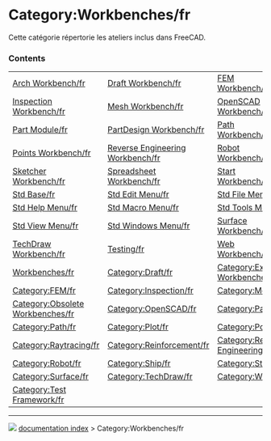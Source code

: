 # Category:Workbenches/fr
Cette catégorie répertorie les ateliers inclus dans FreeCAD.

### Contents

|     |     |     |
| --- | --- | --- |
| [Arch Workbench/fr](Arch_Workbench/fr.md) | [Draft Workbench/fr](Draft_Workbench/fr.md) | [FEM Workbench/fr](FEM_Workbench/fr.md) |
| [Inspection Workbench/fr](Inspection_Workbench/fr.md) | [Mesh Workbench/fr](Mesh_Workbench/fr.md) | [OpenSCAD Workbench/fr](OpenSCAD_Workbench/fr.md) |
| [Part Module/fr](Part_Module/fr.md) | [PartDesign Workbench/fr](PartDesign_Workbench/fr.md) | [Path Workbench/fr](Path_Workbench/fr.md) |
| [Points Workbench/fr](Points_Workbench/fr.md) | [Reverse Engineering Workbench/fr](Reverse_Engineering_Workbench/fr.md) | [Robot Workbench/fr](Robot_Workbench/fr.md) |
| [Sketcher Workbench/fr](Sketcher_Workbench/fr.md) | [Spreadsheet Workbench/fr](Spreadsheet_Workbench/fr.md) | [Start Workbench/fr](Start_Workbench/fr.md) |
| [Std Base/fr](Std_Base/fr.md) | [Std Edit Menu/fr](Std_Edit_Menu/fr.md) | [Std File Menu/fr](Std_File_Menu/fr.md) |
| [Std Help Menu/fr](Std_Help_Menu/fr.md) | [Std Macro Menu/fr](Std_Macro_Menu/fr.md) | [Std Tools Menu/fr](Std_Tools_Menu/fr.md) |
| [Std View Menu/fr](Std_View_Menu/fr.md) | [Std Windows Menu/fr](Std_Windows_Menu/fr.md) | [Surface Workbench/fr](Surface_Workbench/fr.md) |
| [TechDraw Workbench/fr](TechDraw_Workbench/fr.md) | [Testing/fr](Testing/fr.md) | [Web Workbench/fr](Web_Workbench/fr.md) |
| [Workbenches/fr](Workbenches/fr.md) | [Category:Draft/fr](Category_Draft/fr.md) | [Category:External Workbenches/fr](Category_External_Workbenches/fr.md) |
| [Category:FEM/fr](Category_FEM/fr.md) | [Category:Inspection/fr](Category_Inspection/fr.md) | [Category:Mesh/fr](Category_Mesh/fr.md) |
| [Category:Obsolete Workbenches/fr](Category_Obsolete_Workbenches/fr.md) | [Category:OpenSCAD/fr](Category_OpenSCAD/fr.md) | [Category:Part/fr](Category_Part/fr.md) |
| [Category:Path/fr](Category_Path/fr.md) | [Category:Plot/fr](Category_Plot/fr.md) | [Category:Points/fr](Category_Points/fr.md) |
| [Category:Raytracing/fr](Category_Raytracing/fr.md) | [Category:Reinforcement/fr](Category_Reinforcement/fr.md) | [Category:Reverse Engineering/fr](Category_Reverse_Engineering/fr.md) |
| [Category:Robot/fr](Category_Robot/fr.md) | [Category:Ship/fr](Category_Ship/fr.md) | [Category:Start/fr](Category_Start/fr.md) |
| [Category:Surface/fr](Category_Surface/fr.md) | [Category:TechDraw/fr](Category_TechDraw/fr.md) | [Category:Web/fr](Category_Web/fr.md) |
| [Category:Test Framework/fr](Category_Test_Framework/fr.md) |



---
![](images/Right_arrow.png) [documentation index](../README.md) > Category:Workbenches/fr

